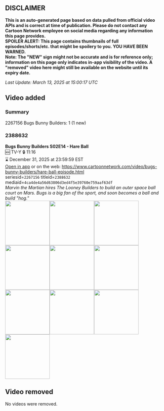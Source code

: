 ## DISCLAIMER
**This is an auto-generated page based on data pulled from official video APIs and is correct at time of publication. Please do not contact any Cartoon Network employee on social media regarding any information this page provides.**  
**SPOILER ALERT: This page contains thumbnails of full episodes/shorts/etc. that might be spoilery to you. YOU HAVE BEEN WARNED.**  
**Note: The "NEW" sign might not be accurate and is for reference only; information on this page only indicates in-app visibility of the video. A "removed" video here might still be available on the website until its expiry date.**  

_Last Update: March 13, 2025 at 15:00:17 UTC_
## Video added
### Summary
2267156 Bugs Bunny Builders: 1 (1 new)  
### 2388632
**Bugs Bunny Builders S02E14 - Hare Ball**  
🆕 TV-Y 🔒 11:16  
⌛ December 31, 2025 at 23:59:59 EST  
[Open in app](https://cnvideo.sercomkc.org/redirector.html?type=cnapp&seriesid=1000000000093702&titleid=2388632&mediaid=4ca4de4a56d63806d3ed4f5e39760e759aaf63df) or on the web: https://www.cartoonnetwork.com/video/bugs-bunny-builders/hare-ball-episode.html  
seriesid=`2267156` titleid=`2388632` mediaid=`4ca4de4a56d63806d3ed4f5e39760e759aaf63df`  
_Marvin the Martian hires The Looney Builders to build an outer space ball court on Mars. Bugs is a big fan of the sport, and soon becomes a ball and build "hog."_  
<a href="https://s3.amazonaws.com/cartoonorchestrator/2388632_001_1280x720.jpg"><img src="https://s3.amazonaws.com/cartoonorchestrator/2388632_001_640x360.jpg" height="144px" /></a><a href="https://s3.amazonaws.com/cartoonorchestrator/2388632_002_1280x720.jpg"><img src="https://s3.amazonaws.com/cartoonorchestrator/2388632_002_640x360.jpg" height="144px" /></a><a href="https://s3.amazonaws.com/cartoonorchestrator/2388632_003_1280x720.jpg"><img src="https://s3.amazonaws.com/cartoonorchestrator/2388632_003_640x360.jpg" height="144px" /></a><a href="https://s3.amazonaws.com/cartoonorchestrator/2388632_004_1280x720.jpg"><img src="https://s3.amazonaws.com/cartoonorchestrator/2388632_004_640x360.jpg" height="144px" /></a><a href="https://s3.amazonaws.com/cartoonorchestrator/2388632_005_1280x720.jpg"><img src="https://s3.amazonaws.com/cartoonorchestrator/2388632_005_640x360.jpg" height="144px" /></a><a href="https://s3.amazonaws.com/cartoonorchestrator/2388632_006_1280x720.jpg"><img src="https://s3.amazonaws.com/cartoonorchestrator/2388632_006_640x360.jpg" height="144px" /></a><a href="https://s3.amazonaws.com/cartoonorchestrator/2388632_007_1280x720.jpg"><img src="https://s3.amazonaws.com/cartoonorchestrator/2388632_007_640x360.jpg" height="144px" /></a><a href="https://s3.amazonaws.com/cartoonorchestrator/2388632_008_1280x720.jpg"><img src="https://s3.amazonaws.com/cartoonorchestrator/2388632_008_640x360.jpg" height="144px" /></a><a href="https://s3.amazonaws.com/cartoonorchestrator/2388632_009_1280x720.jpg"><img src="https://s3.amazonaws.com/cartoonorchestrator/2388632_009_640x360.jpg" height="144px" /></a><a href="https://s3.amazonaws.com/cartoonorchestrator/2388632_010_1280x720.jpg"><img src="https://s3.amazonaws.com/cartoonorchestrator/2388632_010_640x360.jpg" height="144px" /></a>
## Video removed
No videos were removed.  

